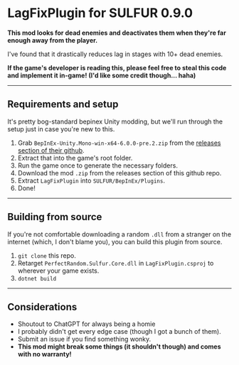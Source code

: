 # LagFixPlugin for SULFUR 0.9.0

**This mod looks for dead enemies and deactivates them when they're far enough away from the player.**

I've found that it drastically reduces lag in stages with 10+ dead enemies.

**If the game's developer is reading this, please feel free to steal this code and implement it in-game! (I'd like some credit though... haha)**

---

## Requirements and setup

It's pretty bog-standard bepinex Unity modding, but we'll run through the setup just in case you're new to this.

1. Grab `BepInEx-Unity.Mono-win-x64-6.0.0-pre.2.zip` from the [releases section of their github](https://github.com/BepInEx/BepInEx/releases).
2. Extract that into the game's root folder.
3. Run the game once to generate the necessary folders.
4. Download the mod `.zip` from the releases section of this github repo.
5. Extract `LagFixPlugin` into `SULFUR/BepInEx/Plugins`.
6. Done!

---
## Building from source

If you're not comfortable downloading a random `.dll` from a stranger on the internet (which, I don't blame you), you can build this plugin from source.

1. `git clone` this repo.
2. Retarget `PerfectRandom.Sulfur.Core.dll` in `LagFixPlugin.csproj` to wherever your game exists.
3. `dotnet build`

---
## Considerations
- Shoutout to ChatGPT for always being a homie
- I probably didn't get every edge case (though I got a bunch of them). 
- Submit an issue if you find something wonky.
- **This mod might break some things (it shouldn't though) and comes with no warranty!**